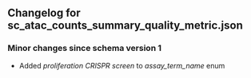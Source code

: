 ## Changelog for sc_atac_counts_summary_quality_metric.json

### Minor changes since schema version 1
* Added *proliferation CRISPR screen* to *assay_term_name* enum
